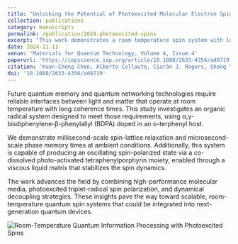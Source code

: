 ```yaml
---
title: "Unlocking the Potential of Photoexcited Molecular Electron Spins for Room Temperature Quantum Information Processing"
collection: publications
category: manuscripts
permalink: /publication/2024-photoexcited-spins
excerpt: "This work demonstrates a room-temperature spin system with long coherence times, leveraging photoexcited molecular radicals in viscous media for future quantum information applications."
date: 2024-11-11
venue: 'Materials for Quantum Technology, Volume 4, Issue 4'
paperurl: 'https://iopscience.iop.org/article/10.1088/2633-4356/ad8719'
citation: 'Kuan-Cheng Chen, Alberto Collauto, Ciarán J. Rogers, Shang Yu, Mark Oxborrow, Max Attwood (2024). &quot;Unlocking the Potential of Photoexcited Molecular Electron Spins for Room Temperature Quantum Information Processing.&quot; <i>Materials for Quantum Technology</i>, 4(4), 045901.'
doi: '10.1088/2633-4356/ad8719'
---
```

Future quantum memory and quantum networking technologies require reliable interfaces between light and matter that operate at room temperature with long coherence times. This study investigates an organic radical system designed to meet those requirements, using α,γ-bisdiphenylene-β-phenylallyl (BDPA) doped in an o-terphenyl host.

We demonstrate millisecond-scale spin-lattice relaxation and microsecond-scale phase memory times at ambient conditions. Additionally, this system is capable of producing an oscillating spin-polarized state via a co-dissolved photo-activated tetraphenylporphyrin moiety, enabled through a viscous liquid matrix that stabilizes the spin dynamics.

The work advances the field by combining high-performance molecular media, photoexcited triplet-radical spin polarization, and dynamical decoupling strategies. These insights pave the way toward scalable, room-temperature quantum spin systems that could be integrated into next-generation quantum devices.

![Room-Temperature Quantum Information Processing with Photoexcited Spins](https://louisanity.github.io/images/unlocking_rt_qip.jpeg)
